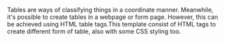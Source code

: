 Tables are ways of classifying things in a coordinate manner. Meanwhile, it's possible to create tables in a webpage or form page. However, this can be achieved using HTML table tags.This template consist of HTML tags to create different form of table, also with some CSS styling too. 